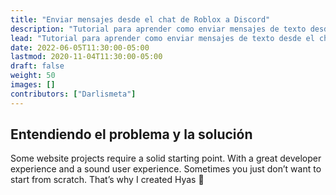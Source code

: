```yaml
---
title: "Enviar mensajes desde el chat de Roblox a Discord"
description: "Tutorial para aprender como enviar mensajes de texto desde el chat de tu juego en Roblox hacia un canal en un servidor de Discord."
lead: "Tutorial para aprender como enviar mensajes de texto desde el chat de tu juego en Roblox hacia un canal en un servidor de Discord."
date: 2022-06-05T11:30:00-05:00
lastmod: 2020-11-04T11:30:00-05:00
draft: false
weight: 50
images: []
contributors: ["Darlismeta"]
---
```


## Entendiendo el problema y la solución

Some website projects require a solid starting point. With a great developer experience and a sound user experience. Sometimes you just don’t want to start from scratch. That’s why I created Hyas 💚